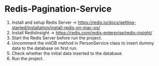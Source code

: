 # Redis-Pagination-Service

1) Install and setup Redis Server -> https://redis.io/docs/getting-started/installation/install-redis-on-mac-os/
2) Install RedisInsight -> https://redis.com/redis-enterprise/redis-insight/
3) Start the Redis Server before run the project.
4) Uncomment the initDB method in PersonService class to insert dummy data to the database on first run.
5) Check whether the initial data inserted to the database.
6) Run the project.
